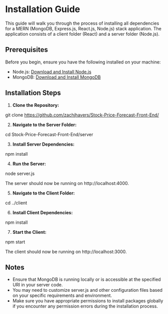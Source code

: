 # Installation Guide

This guide will walk you through the process of installing all dependencies for a MERN (MongoDB, Express.js, React.js, Node.js) stack application. The application consists of a client folder (React) and a server folder (Node.js).

## Prerequisites

Before you begin, ensure you have the following installed on your machine:

- Node.js: [Download and Install Node.js](https://nodejs.org/)
- MongoDB: [Download and Install MongoDB](https://www.mongodb.com/try/download/community)

## Installation Steps

1. **Clone the Repository:**

git clone https://github.com/zachjhavers/Stock-Price-Forecast-Front-End/

2. **Navigate to the Server Folder:**

cd Stock-Price-Forecast-Front-End/server

3. **Install Server Dependencies:**

npm install

4. **Run the Server:**

node server.js

The server should now be running on http://localhost:4000.

5. **Navigate to the Client Folder:**

cd ../client

6. **Install Client Dependencies:**

npm install

7. **Start the Client:**

npm start


The client should now be running on http://localhost:3000.

## Notes

- Ensure that MongoDB is running locally or is accessible at the specified URI in your server code.
- You may need to customize server.js and other configuration files based on your specific requirements and environment.
- Make sure you have appropriate permissions to install packages globally if you encounter any permission errors during the installation process.

